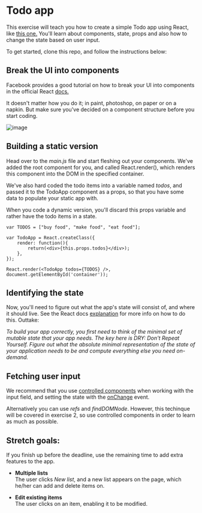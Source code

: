 # Todo app

This exercise will teach you how to create a simple Todo app using React, like [this one.](http://reactforbeginners.github.io/exercise1-todo/) You'll learn about components, state, props and also how to change the state based on user input.

To get started, clone this repo, and follow the instructions below:

## Break the UI into components

Facebook provides a good tutorial on how to break your UI into components in the official React [docs.](http://facebook.github.io/react/docs/thinking-in-react.html#step-1-break-the-ui-into-a-component-hierarchy)  

It doesn't matter how you do it; in paint, photoshop, on paper or on a napkin. But make sure you've decided on a component structure before you start coding.

![image](https://github.com/ReactForBeginners/exercise1-todo/blob/gh-pages/todo.png?raw=true)

## Building a static version

Head over to the *main.js* file and start fleshing out your components. We've added the root component for you, and called React.render(), which renders this component into the DOM in the specified container.   

We've also hard coded the todo items into a variable named *todos*, and passed it to the TodoApp component as a props, so that you have some data to populate your static app with.

When you code a dynamic version, you'll discard this props variable and rather have the todo items in a state. 

	var TODOS = ["buy food", "make food", "eat food"];

	var TodoApp = React.createClass({
		render: function(){
			return(<div>{this.props.todos}</div>);
		},
	});

	React.render(<TodoApp todos={TODOS} />, document.getElementById('container'));


## Identifying the state

Now, you'll need to figure out what the app's state will consist of, and where it should live. See the React docs [explanation](https://facebook.github.io/react/docs/thinking-in-react.html#step-3-identify-the-minimal-but-complete-representation-of-ui-state) for more info on how to do this. Outtake:  

*To build your app correctly, you first need to think of the minimal set of mutable state that your app needs. The key here is DRY: Don't Repeat Yourself. Figure out what the absolute minimal representation of the state of your application needs to be and compute everything else you need on-demand.*   

## Fetching user input

We recommend that you use [controlled components](https://facebook.github.io/react/docs/forms.html#controlled-components) when working with the input field, and setting the state with the [onChange](https://facebook.github.io/react/docs/forms.html#interactive-props) event.

Alternatively you can use *refs* and *findDOMNode*. However, this techinque will be covered in exercise 2, so use controlled components in order to learn as much as possible.

## Stretch goals:

If you finish up before the deadline, use the remaining time to add extra features to the app.

* **Multiple lists**  
The user clicks *New list*, and a new list appears on the page, which he/her can add and delete items on.  

* **Edit existing items**  
The user clicks on an item, enabling it to be modified. 